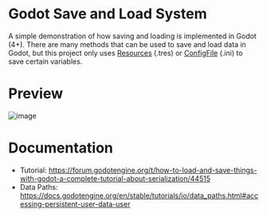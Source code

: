 # Godot Save and Load System
A simple demonstration of how saving and loading is implemented in Godot (4+). There are many methods that can be used to save and load data in Godot, but this project only uses [Resources](https://docs.godotengine.org/en/stable/classes/class_resource.html) (.tres) or [ConfigFile](https://docs.godotengine.org/en/stable/classes/class_configfile.html) (.ini) to save certain variables.

# Preview
![image](https://github.com/Spyder-0/Godot-Save-and-Load/assets/85440857/236d2fd4-b838-42ec-826a-ef00c31e91e0)


# Documentation
- Tutorial: https://forum.godotengine.org/t/how-to-load-and-save-things-with-godot-a-complete-tutorial-about-serialization/44515
- Data Paths: https://docs.godotengine.org/en/stable/tutorials/io/data_paths.html#accessing-persistent-user-data-user
